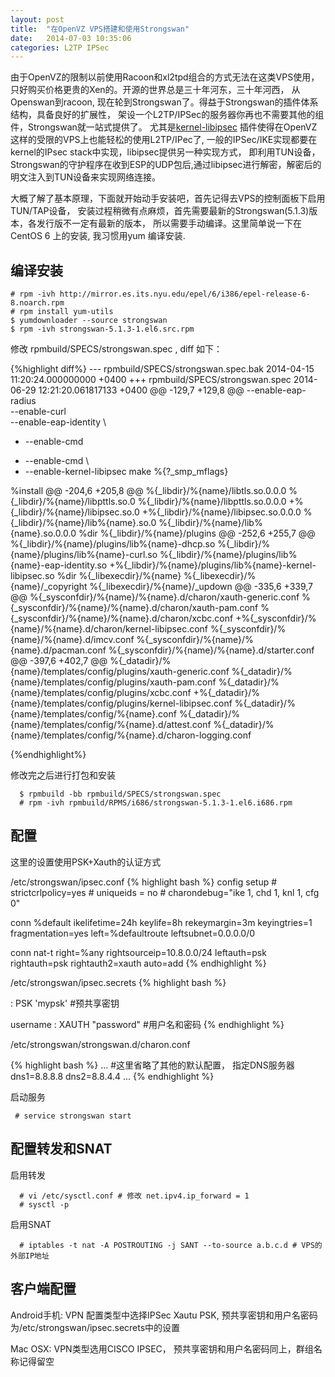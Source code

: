 ```yaml
---
layout: post
title:  "在OpenVZ VPS搭建和使用Strongswan"
date:   2014-07-03 10:35:06
categories: L2TP IPSec
---
```


由于OpenVZ的限制以前使用Racoon和xl2tpd组合的方式无法在这类VPS使用，只好购买价格更贵的Xen的。开源的世界总是三十年河东，三十年河西， 从Openswan到racoon, 现在轮到Strongswan了。得益于Strongswan的插件体系结构，具备良好的扩展性， 架设一个L2TP/IPSec的服务器你再也不需要其他的组件，Strongswan就一站式提供了。 尤其是[kernel-libipsec] 插件使得在OpenVZ这样的受限的VPS上也能轻松的使用L2TP/IPec了, 一般的IPSec/IKE实现都要在kernel的IPsec stack中实现，libipsec提供另一种实现方式， 即利用TUN设备，Strongswan的守护程序在收到ESP的UDP包后,通过libipsec进行解密，解密后的明文注入到TUN设备来实现网络连接。

大概了解了基本原理，下面就开始动手安装吧，首先记得去VPS的控制面板下启用TUN/TAP设备， 安装过程稍微有点麻烦，首先需要最新的Strongswan(5.1.3)版本，各发行版不一定有最新的版本， 所以需要手动编译。这里简单说一下在CentOS 6 上的安装, 我习惯用yum 编译安装.

## 编译安装

    # rpm -ivh http://mirror.es.its.nyu.edu/epel/6/i386/epel-release-6-8.noarch.rpm
    # rpm install yum-utils
    $ yumdownloader --source strongswan
    $ rpm -ivh strongswan-5.1.3-1.el6.src.rpm


修改 rpmbuild/SPECS/strongswan.spec , diff 如下：

{%highlight diff%}
--- rpmbuild/SPECS/strongswan.spec.bak	2014-04-15 11:20:24.000000000 +0400
+++ rpmbuild/SPECS/strongswan.spec	2014-06-29 12:21:20.061817133 +0400
@@ -129,7 +129,8 @@
     --enable-eap-radius \
     --enable-curl \
     --enable-eap-identity \
-    --enable-cmd
+    --enable-cmd \
+    --enable-kernel-libipsec
 make %{?_smp_mflags}
 
 %install
@@ -204,6 +205,8 @@
 %{_libdir}/%{name}/libtls.so.0.0.0
 %{_libdir}/%{name}/libpttls.so.0
 %{_libdir}/%{name}/libpttls.so.0.0.0
+%{_libdir}/%{name}/libipsec.so.0
+%{_libdir}/%{name}/libipsec.so.0.0.0
 %{_libdir}/%{name}/lib%{name}.so.0
 %{_libdir}/%{name}/lib%{name}.so.0.0.0
 %dir %{_libdir}/%{name}/plugins
@@ -252,6 +255,7 @@
 %{_libdir}/%{name}/plugins/lib%{name}-dhcp.so
 %{_libdir}/%{name}/plugins/lib%{name}-curl.so
 %{_libdir}/%{name}/plugins/lib%{name}-eap-identity.so
+%{_libdir}/%{name}/plugins/lib%{name}-kernel-libipsec.so
 %dir %{_libexecdir}/%{name}
 %{_libexecdir}/%{name}/_copyright
 %{_libexecdir}/%{name}/_updown
@@ -335,6 +339,7 @@
 %{_sysconfdir}/%{name}/%{name}.d/charon/xauth-generic.conf
 %{_sysconfdir}/%{name}/%{name}.d/charon/xauth-pam.conf
 %{_sysconfdir}/%{name}/%{name}.d/charon/xcbc.conf
+%{_sysconfdir}/%{name}/%{name}.d/charon/kernel-libipsec.conf
 %{_sysconfdir}/%{name}/%{name}.d/imcv.conf
 %{_sysconfdir}/%{name}/%{name}.d/pacman.conf
 %{_sysconfdir}/%{name}/%{name}.d/starter.conf
@@ -397,6 +402,7 @@
 %{_datadir}/%{name}/templates/config/plugins/xauth-generic.conf
 %{_datadir}/%{name}/templates/config/plugins/xauth-pam.conf
 %{_datadir}/%{name}/templates/config/plugins/xcbc.conf
+%{_datadir}/%{name}/templates/config/plugins/kernel-libipsec.conf
 %{_datadir}/%{name}/templates/config/%{name}.conf
 %{_datadir}/%{name}/templates/config/%{name}.d/attest.conf
 %{_datadir}/%{name}/templates/config/%{name}.d/charon-logging.conf

{%endhighlight%}

修改完之后进行打包和安装
     
      $ rpmbuild -bb rpmbuild/SPECS/strongswan.spec
      # rpm -ivh rpmbuild/RPMS/i686/strongswan-5.1.3-1.el6.i686.rpm 


## 配置

这里的设置使用PSK+Xauth的认证方式

/etc/strongswan/ipsec.conf
{% highlight bash %}
config setup
	# strictcrlpolicy=yes
	# uniqueids = no
        # charondebug="ike 1, chd 1, knl 1, cfg 0"

conn %default
	ikelifetime=24h
	keylife=8h
	rekeymargin=3m
	keyingtries=1
        fragmentation=yes
        left=%defaultroute
        leftsubnet=0.0.0.0/0

conn nat-t 
        right=%any
        rightsourceip=10.8.0.0/24
        leftauth=psk
        rightauth=psk
        rightauth2=xauth
        auto=add
{% endhighlight %}

/etc/strongswan/ipsec.secrets
{% highlight bash %}

 : PSK 'mypsk'    #预共享密钥

username : XAUTH "password"  #用户名和密码
{% endhighlight %}

/etc/strongswan/strongswan.d/charon.conf

{% highlight bash %}
    ...
    #这里省略了其他的默认配置， 指定DNS服务器
    dns1=8.8.8.8
    dns2=8.8.4.4
    ...
{% endhighlight %}

启动服务

     # service strongswan start

## 配置转发和SNAT
   
   启用转发

      # vi /etc/sysctl.conf # 修改 net.ipv4.ip_forward = 1
      # sysctl -p
  
   启用SNAT

      # iptables -t nat -A POSTROUTING -j SANT --to-source a.b.c.d # VPS的外部IP地址


## 客户端配置

   Android手机: VPN 配置类型中选择IPSec Xautu PSK, 预共享密钥和用户名密码为/etc/strongswan/ipsec.secrets中的设置
   
   Mac OSX: VPN类型选用CISCO IPSEC， 预共享密钥和用户名密码同上，群组名称记得留空


[kernel-libipsec]: http://wiki.strongswan.org/projects/strongswan/wiki/Kernel-libipsec


